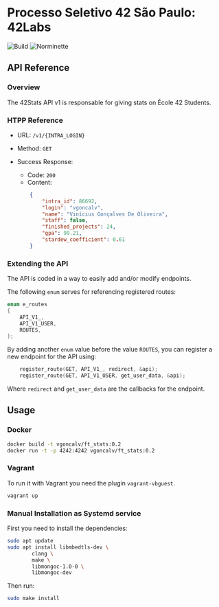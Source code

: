 # Processo Seletivo 42 São Paulo: 42Labs

![Build](https://github.com/42sp/42labs-selection-process-vinicius507/actions/workflows/build.yml/badge.svg)
![Norminette](https://github.com/42sp/42labs-selection-process-vinicius507/actions/workflows/norminette.yml/badge.svg)

API Reference
---

### Overview

The 42Stats API v1 is responsable for giving stats on École 42 Students.

### HTPP Reference

- URL: `/v1/{INTRA_LOGIN}`

- Method: `GET`

- Success Response:
	- Code: `200`
	- Content:
	```json
		{
			"intra_id": 86692,
			"login": "vgoncalv",
			"name": "Vinícius Gonçalves De Oliveira",
			"staff": false,
			"finished_projects": 24,
			"gpa": 99.21,
			"stardew_coefficient": 0.61
		}
	```

### Extending the API

The API is coded in a way to easily add and/or modify endpoints.

The following `enum` serves for referencing registered routes:

```c
enum e_routes
{
	API_V1_,
	API_V1_USER,
	ROUTES,
};

```

By adding another `enum` value before the value `ROUTES`, you can
register a new endpoint for the API using:

```c
	register_route(GET, API_V1_, redirect, &api);
	register_route(GET, API_V1_USER, get_user_data, &api);
```

Where `redirect` and `get_user_data` are the callbacks for the
endpoint.

Usage
---

### Docker

```bash
docker build -t vgoncalv/ft_stats:0.2
docker run -t -p 4242:4242 vgoncalv/ft_stats:0.2
```

### Vagrant

To run it with Vagrant you need the plugin `vagrant-vbguest`.

```bash
vagrant up
```

### Manual Installation as Systemd service

First you need to install the dependencies:

```bash
sudo apt update
sudo apt install libmbedtls-dev \
		clang \
		make \
		libmongoc-1.0-0 \
		libmongoc-dev
```

Then run:

```bash
sudo make install
```

